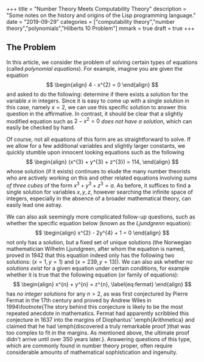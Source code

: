 +++
title = "Number Theory Meets Computability Theory"
description = "Some notes on the history and origins of the Lisp programming language."
date = "2019-09-29"
categories = ["computability theory","number theory","polynomials","Hilberts 10 Problem"]
mmark = true
draft = true
+++


The Problem
-------------------------

In this article, we consider the problem of solving certain types of equations (called *polynomial equations*). For example, imagine you are given the equation
$$
\begin{align}
4 - x^{2} = 0
\end{align}
$$
and asked to do the following: determine if there exists a solution for the variable $x$ in integers. Since it is easy to come up with a single solution in this case, namely $x=2$, we can use this specific solution to answer this question in the affirmative. In contrast, it should be clear that a slightly modified equation such as $2 - x^{2} = 0$ *does not have a solution*, which can easily be checked by hand. 

Of course, not all equations of this form are as straightforward to solve. If we allow for a few additional variables and slightly larger constants, we quickly stumble upon innocent looking equations such as the following
$$
\begin{align}
(x^{3} + y^{3} + z^{3}) = 114,
\end{align}
$$
whose solution (if it exists) continues to elude the many number theorists who are actively working on this and other related equations involving *sums of three cubes* of the form $x^{3} + y^{3} + z^{3} = a$. As before, it suffices to find a single solution for variables $x,y,z$, however searching the infinite space of integers, especially in the absence of a broader mathematical theory, can easily lead one astray.

We can also ask seemingly more complicated follow-up questions, such as whether the specific equation below (known as the *Ljundgrenn* equation):
$$
\begin{align}
x^{2} - 2y^{4} + 1 = 0
\end{align}
$$
not only has a solution, but a fixed set of unique solutions (the Norwegian mathematician Wilhelm Ljundgreen, after whom the equation is named, proved in 1942 that this equation indeed only has the following two  solutions: $(x=1,y=1)$ and $(x=239,y=13)$). We can also ask whether *no solutions exist* for a given equation under certain conditions, for example whether it is true that the following equation (or family of equations):
$$
\begin{align}
x^{n} + y^{n} = z^{n},
\label{eq:fermat}
\end{align}
$$
has *no integer solutions* for any $n>2$, as was first conjectured by Pierre Fermat in the 17th century and proved by Andrew Wiles in 1994\footnote{The story behind this conjecture is likely to be the most repeated anecdote in mathematics. Fermat had apparently scribbled this conjecture in 1637 into the margins of Diophantus' \emph{Arithmetica} and claimed that he had \emph{discovered a truly remarkable proof }that was too complex to fit in the margins. As mentioned above, the ultimate proof didn't arrive until over 350 years later.}. Answering questions of this type, which are commonly found in number theory proper, often require considerable amounts of mathematical sophistication and ingenuity. 
